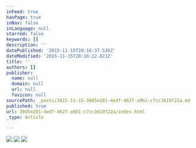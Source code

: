 ```yaml
---
inFeed: true
hasPage: true
inNav: false
inLanguage: null
starred: false
keywords: []
description: ''
datePublished: '2015-11-15T20:16:37.536Z'
dateModified: '2015-11-15T20:16:12.821Z'
title: ''
authors: []
publisher:
  name: null
  domain: null
  url: null
  favicon: null
sourcePath: _posts/2015-11-15-30d5e281-4edf-462f-a9b1-c7cc3619f22a.md
published: true
url: 30d5e281-4edf-462f-a9b1-c7cc3619f22a/index.html
_type: Article

---
```

![](https://the-grid-user-content.s3-us-west-2.amazonaws.com/0951fe1e-775a-4650-86bf-4bd46e1d0895.jpg)
![](https://the-grid-user-content.s3-us-west-2.amazonaws.com/28120cf7-2af9-47f4-8a76-4ba405da06a3.jpg)
![](https://the-grid-user-content.s3-us-west-2.amazonaws.com/0f6ec7e6-1bf8-4ba3-8b5f-c30dd6cf4413.jpg)